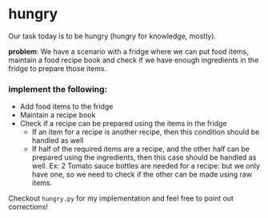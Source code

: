 # hungry

Our task today is to be hungry (hungry for knowledge, mostly). 

**problem**: We have a scenario with a fridge where we can put food items, maintain a food recipe book and check if 
we have enough ingredients in the fridge to prepare those items.

### implement the following: 
- Add food items to the fridge
- Maintain a recipe book
- Check if a recipe can be prepared using the items in the fridge
    - If an item for a recipe is another recipe, then this condition should be handled as well
    - If half of the required items are a recipe, and the other half can be prepared using the ingredients, then this
    case should be handled as well. Ex: 2 Tomato sauce bottles are needed for a recipe: but we only have one, so
    we need to check if the other can be made using raw items.


Checkout `hungry.py` for my implementation and feel free to point out corrections!
